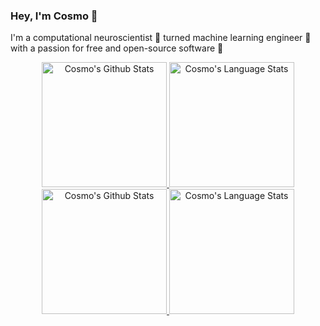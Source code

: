 ### Hey, I'm Cosmo 👋

I'm a computational neuroscientist 🧠 turned machine learning engineer 🤖 with a passion for free and open-source software 🐧

<!-- Light Mode -->
<div align="center"> 
<a href="https://github.com/cosmojg#gh-light-mode-only">
<img height=200 src="https://github-readme-stats-git-master-rstaa-rickstaa.vercel.app/api?username=cosmojg&show_icons=true&theme=swift&hide=stars&include_all_commits=true&count_private=true&line_height=28&hide_border=1&card_width=450&role=OWNER,COLLABORATOR#gh-light-mode-only" alt="Cosmo's Github Stats" />
</a>
<a href="https://github.com/cosmojg#gh-light-mode-only">
<img height=200 src="https://github-readme-stats-git-master-rstaa-rickstaa.vercel.app/api/top-langs/?username=cosmojg&layout=compact&langs_count=10&hide_border=1&role=OWNER,COLLABORATOR&theme=swift#gh-light-mode-only" alt="Cosmo's Language Stats" />
</a>
</div>

<!-- Dark Mode -->
<div align="center"> 
<a href="https://github.com/cosmojg#gh-dark-mode-only">
<img height=200 src="https://github-readme-stats-git-master-rstaa-rickstaa.vercel.app/api?username=cosmojg&show_icons=true&theme=tokyonight&hide=stars&include_all_commits=true&count_private=true&line_height=28&hide_border=1&card_width=450&role=OWNER,COLLABORATOR#gh-dark-mode-only" alt="Cosmo's Github Stats" />
</a>
<a href="https://github.com/cosmojg#gh-dark-mode-only">
<img height=200 src="https://github-readme-stats-git-master-rstaa-rickstaa.vercel.app/api/top-langs/?username=cosmojg&layout=compact&langs_count=10&hide_border=1&role=OWNER,COLLABORATOR&theme=tokyonight#gh-dark-mode-only" alt="Cosmo's Language Stats" />
</a>
</div>
